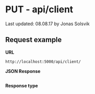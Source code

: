 # PUT - api/client

Last updated: 08.08.17 by Jonas Solsvik

## Request example 
**URL**

```url
http://localhost:5000/api/client/
``` 


**JSON Response**
```json

```

**Response type**
```cs

```